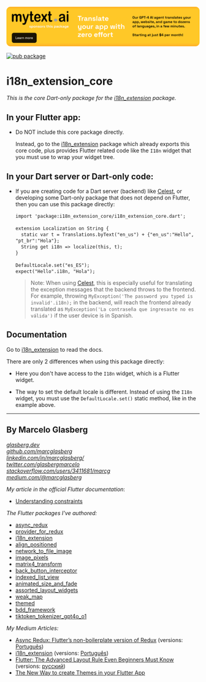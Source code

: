 [![](./example/SponsoredByMyTextAi.png)](https://mytext.ai)

[![pub package](https://img.shields.io/pub/v/i18n_extension_core.svg)](https://pub.dartlang.org/packages/i18n_extension_core)

# i18n_extension_core

_This is the core Dart-only package for
the [i18n_extension](https://pub.dev/packages/i18n_extension) package._

## In your Flutter app:

* Do NOT include this core package directly.

  Instead, go to the [i18n_extension](https://pub.dev/packages/i18n_extension) package which
  already exports this core code, plus provides Flutter related code like the `I18n` widget
  that you must use to wrap your widget tree.

## In your Dart server or Dart-only code:

* If you are creating code for a Dart server (backend) like [Celest](https://celest.dev/), or
  developing some Dart-only package that does not depend on Flutter, then you can use this package
  directly:

  ```
  import 'package:i18n_extension_core/i18n_extension_core.dart';
  
  extension Localization on String {
    static var t = Translations.byText("en_us") + {"en_us":"Hello", "pt_br":"Hola"};
    String get i18n => localize(this, t);
  }
  
  DefaultLocale.set("es_ES");
  expect("Hello".i18n, "Hola");
  ```                                                              

  > Note: When using [Celest](https://celest.dev/), this is especially useful for translating the
  exception messages that the backend throws to the frontend. For example,
  throwing `MyException('The password you typed is invalid'.i18n);` in the backend, will
  reach the frontend already translated
  as `MyException('La contraseña que ingresaste no es válida')` if the user device is in Spanish.

## Documentation

Go to [i18n_extension](https://pub.dev/packages/i18n_extension) to read the docs.

There are only 2 differences when using this package directly:

* Here you don't have access to the `I18n` widget, which is a Flutter widget.

* The way to set the default locale is different. Instead of using the `I18n` widget, you must use
  the `DefaultLocale.set()` static method, like in the example above.

********

## By Marcelo Glasberg

<a href="https://glasberg.dev">_glasberg.dev_</a>
<br>
<a href="https://github.com/marcglasberg">_github.com/marcglasberg_</a>
<br>
<a href="https://www.linkedin.com/in/marcglasberg/">_linkedin.com/in/marcglasberg/_</a>
<br>
<a href="https://twitter.com/glasbergmarcelo">_twitter.com/glasbergmarcelo_</a>
<br>
<a href="https://stackoverflow.com/users/3411681/marcg">
_stackoverflow.com/users/3411681/marcg_</a>
<br>
<a href="https://medium.com/@marcglasberg">_medium.com/@marcglasberg_</a>
<br>

*My article in the official Flutter documentation*:

* <a href="https://flutter.dev/docs/development/ui/layout/constraints">Understanding
  constraints</a>

*The Flutter packages I've authored:*

* <a href="https://pub.dev/packages/async_redux">async_redux</a>
* <a href="https://pub.dev/packages/provider_for_redux">provider_for_redux</a>
* <a href="https://pub.dev/packages/i18n_extension">i18n_extension</a>
* <a href="https://pub.dev/packages/align_positioned">align_positioned</a>
* <a href="https://pub.dev/packages/network_to_file_image">network_to_file_image</a>
* <a href="https://pub.dev/packages/image_pixels">image_pixels</a>
* <a href="https://pub.dev/packages/matrix4_transform">matrix4_transform</a>
* <a href="https://pub.dev/packages/back_button_interceptor">back_button_interceptor</a>
* <a href="https://pub.dev/packages/indexed_list_view">indexed_list_view</a>
* <a href="https://pub.dev/packages/animated_size_and_fade">animated_size_and_fade</a>
* <a href="https://pub.dev/packages/assorted_layout_widgets">assorted_layout_widgets</a>
* <a href="https://pub.dev/packages/weak_map">weak_map</a>
* <a href="https://pub.dev/packages/themed">themed</a>
* <a href="https://pub.dev/packages/bdd_framework">bdd_framework</a>
* <a href="https://pub.dev/packages/tiktoken_tokenizer_gpt4o_o1">
  tiktoken_tokenizer_gpt4o_o1</a>

*My Medium Articles:*

* <a href="https://medium.com/flutter-community/https-medium-com-marcglasberg-async-redux-33ac5e27d5f6">
  Async Redux: Flutter’s non-boilerplate version of Redux</a> 
  (versions: <a href="https://medium.com/flutterando/async-redux-pt-brasil-e783ceb13c43">
  Português</a>)
* <a href="https://medium.com/flutter-community/i18n-extension-flutter-b966f4c65df9">
  i18n_extension</a> 
  (versions: <a href="https://medium.com/flutterando/qual-a-forma-f%C3%A1cil-de-traduzir-seu-app-flutter-para-outros-idiomas-ab5178cf0336">
  Português</a>)
* <a href="https://medium.com/flutter-community/flutter-the-advanced-layout-rule-even-beginners-must-know-edc9516d1a2">
  Flutter: The Advanced Layout Rule Even Beginners Must Know</a> 
  (versions: <a href="https://habr.com/ru/post/500210/">русский</a>)
* <a href="https://medium.com/flutter-community/the-new-way-to-create-themes-in-your-flutter-app-7fdfc4f3df5f">
  The New Way to create Themes in your Flutter App</a> 
